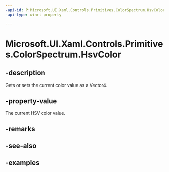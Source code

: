```yaml
---
-api-id: P:Microsoft.UI.Xaml.Controls.Primitives.ColorSpectrum.HsvColor
-api-type: winrt property

---
```

<!-- Property syntax.
public Vector4 HsvColor { get;  set; }
-->

# Microsoft.UI.Xaml.Controls.Primitives.ColorSpectrum.HsvColor


## -description

Gets or sets the current color value as a Vector4.


## -property-value

The current HSV color value.


## -remarks


## -see-also


## -examples


